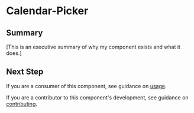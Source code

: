 # Calendar-Picker

## Summary

[This is an executive summary of why my component exists and what it does.]

## Next Step

If you are a consumer of this component, see guidance on [usage](README.usage.md).

If you are a contributor to this component's development, see guidance on [contributing](README.contribute.md).
